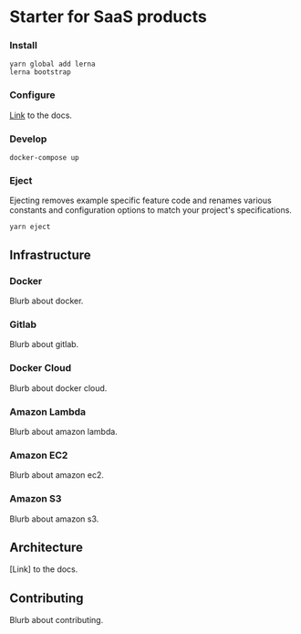 # Starter for SaaS products

### Install
```
yarn global add lerna
lerna bootstrap
```

### Configure
[Link]() to the docs.

### Develop
```
docker-compose up
```

### Eject
Ejecting removes example specific feature code and renames various constants
and configuration options to match your project's specifications.
```
yarn eject
```

## Infrastructure

### Docker
Blurb about docker.

### Gitlab
Blurb about gitlab.

### Docker Cloud
Blurb about docker cloud.

### Amazon Lambda
Blurb about amazon lambda.

### Amazon EC2
Blurb about amazon ec2.

### Amazon S3
Blurb about amazon s3.

## Architecture
[Link] to the docs.

## Contributing
Blurb about contributing.
